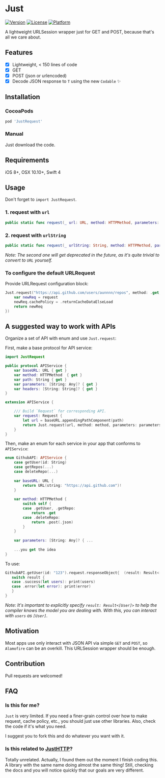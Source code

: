 # Just
[![Version](https://img.shields.io/cocoapods/v/JustRequest.svg?style=flat)](http://cocoapods.org/pods/JustRequest)
[![License](https://img.shields.io/cocoapods/l/JustRequest.svg?style=flat)](http://cocoapods.org/pods/JustRequest)
[![Platform](https://img.shields.io/cocoapods/p/JustRequest.svg?style=flat)](http://cocoapods.org/pods/JustRequest)

A lightweight URLSession wrapper just for GET and POST, because that's all we care about.

## Features
- [x] Lightweight, < 150 lines of code
- [x] GET
- [x] POST (json or urlencoded)
- [x] Decode JSON response to `T` using the new `Codable` ✨

## Installation
### CocoaPods
```ruby
pod 'JustRequest'
```

### Manual
Just download the code.

## Requirements
iOS 8+, OSX 10.10+, Swift 4

## Usage
Don't forget to `import JustRequest`.
### 1. request with `url`
```swift
public static func request(_ url: URL, method: HTTPMethod, parameters: Parameters?=nil, headers: HTTPHeaders?=nil, configurationBlock: URLRequestConfigurationBlock?=nil) -> Request
```

### 2. request with `urlString`
```swift
public static func request(_ urlString: String, method: HTTPMethod, parameters: Parameters?=nil, headers: HTTPHeaders?=nil, configurationBlock: URLRequestConfigurationBlock?=nil) -> Request
```
*Note: The second one will get deprecated in the future, as it's quite trivial to convert to `URL` yourself.*

### To configure the default URLRequest
Provide URLRequest configuration block:
```swift
Just.request("https://api.github.com/users/aunnnn/repos", method: .get, configurationBlock: { (request: URLRequest) -> URLRequest in
    var newReq = request
    newReq.cachePolicy = .returnCacheDataElseLoad
    return newReq
})
```

## A suggested way to work with APIs
Organize a set of API with enum and use `Just.request`:

First, make a base protocol for API service: 
```swift
import JustRequest

public protocol APIService {
    var baseURL: URL { get }
    var method: HTTPMethod  { get }
    var path: String { get }
    var parameters: [String: Any]? { get }
    var headers: [String: String]? { get }
}

extension APIService {

    /// Build `Request` for corresponding API.
    var request: Request {
        let url = baseURL.appendingPathComponent(path)
        return Just.request(url, method: method, parameters: parameters, headers: headers)
    }
}
```
Then, make an enum for each service in your app that conforms to `APIService`:
```swift
enum GithubAPI: APIService {
    case getUser(id: String)
    case getRepos(...)
    case deleteRepo(...)
    
    var baseURL: URL {
        return URL(string: "https://api.github.com")!
    }
    
    var method: HTTPMethod {
        switch self {
        case .getUser, .getRepo: 
            return .get
        case .deleteRepo: 
            return .post(.json)
        }
    }
    
    var parameters: [String: Any]? { ...
    
    ...you get the idea
}
```

To use:
```swift
GithubAPI.getUser(id: "123").request.responseObject{  (result: Result<[User]>) in
   switch result {
   case .success(let users): print(users)
   case .error(let error): print(error)
   }
}
```

*Note: It's important to explicitly specify `result: Result<[User]>` to help the compiler knows the model you are dealing with. With this, you can interact with `users` as `[User]`.*

## Motivation
Most apps use only interact with JSON API via simple `GET` and `POST`, so `Alamofire` can be an overkill. This URLSession wrapper should be enough.

## Contribution
Pull requests are welcomed!

## FAQ
### Is this for me?
`Just` is very limited. If you need a finer-grain control over how to make request, cache policy, etc., you should just use other libraries. Also, check the code if it's what you need.

I suggest you to fork this and do whatever you want with it.

### Is this related to [JustHTTP](https://github.com/JustHTTP/Just)?
Totally unrelated. Actually, I found them out the moment I finish coding this. A library with the same name doing almost the same thing! Still, checking the docs and you will notice quickly that our goals are very different.
